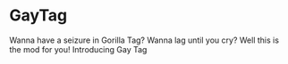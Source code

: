 # GayTag
Wanna have a seizure in Gorilla Tag? Wanna lag until you cry? Well this is the mod for you! Introducing Gay Tag 
